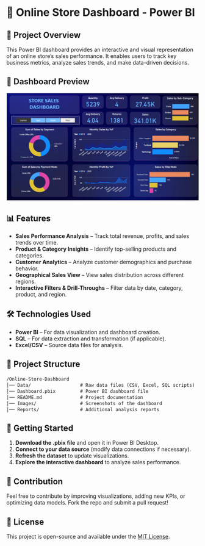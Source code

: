 # 🛒 Online Store Dashboard - Power BI  

## 📌 Project Overview  
This Power BI dashboard provides an interactive and visual representation of an online store’s sales performance. It enables users to track key business metrics, analyze sales trends, and make data-driven decisions.  

## 📸 Dashboard Preview  
![Online Store Dashboard](dashboard.png)  

## 📊 Features  
- **Sales Performance Analysis** – Track total revenue, profits, and sales trends over time.  
- **Product & Category Insights** – Identify top-selling products and categories.  
- **Customer Analytics** – Analyze customer demographics and purchase behavior.  
- **Geographical Sales View** – View sales distribution across different regions.  
- **Interactive Filters & Drill-Throughs** – Filter data by date, category, product, and region.  

## 🛠️ Technologies Used  
- **Power BI** – For data visualization and dashboard creation.  
- **SQL** – For data extraction and transformation (if applicable).  
- **Excel/CSV** – Source data files for analysis.  

## 📂 Project Structure  
```
/Online-Store-Dashboard  
│── Data/                  # Raw data files (CSV, Excel, SQL scripts)  
│── Dashboard.pbix         # Power BI dashboard file  
│── README.md              # Project documentation  
│── Images/                # Screenshots of the dashboard  
│── Reports/               # Additional analysis reports  
```  

## 🚀 Getting Started  
1. **Download the .pbix file** and open it in Power BI Desktop.  
2. **Connect to your data source** (modify data connections if necessary).  
3. **Refresh the dataset** to update visualizations.  
4. **Explore the interactive dashboard** to analyze sales performance.  

## 📢 Contribution  
Feel free to contribute by improving visualizations, adding new KPIs, or optimizing data models. Fork the repo and submit a pull request!  

## 📜 License  
This project is open-source and available under the [MIT License](LICENSE).  
